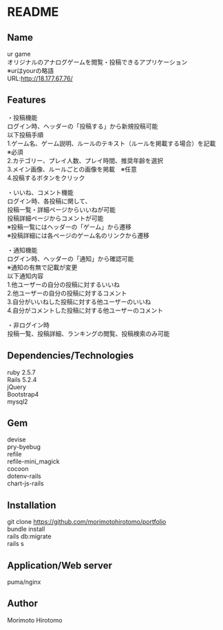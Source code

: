 # README

## Name
ur game  
オリジナルのアナログゲームを閲覧・投稿できるアプリケーション  
※urはyourの略語  
URL:http://18.177.67.76/  

## Features
・投稿機能  
ログイン時、ヘッダーの「投稿する」から新規投稿可能  
以下投稿手順  
1.ゲーム名、ゲーム説明、ルールのテキスト（ルールを掲載する場合）を記載　※必須  
2.カテゴリー、プレイ人数、プレイ時間、推奨年齢を選択  
3.メイン画像、ルールごとの画像を掲載　※任意  
4.投稿するボタンをクリック  

・いいね、コメント機能  
ログイン時、各投稿に関して、  
投稿一覧・詳細ページからいいねが可能  
投稿詳細ページからコメントが可能  
※投稿一覧にはヘッダーの「ゲーム」から遷移  
※投稿詳細には各ページのゲーム名のリンクから遷移  

・通知機能  
ログイン時、ヘッダーの「通知」から確認可能  
※通知の有無で記載が変更  
以下通知内容  
1.他ユーザーの自分の投稿に対するいいね  
2.他ユーザーの自分の投稿に対するコメント  
3.自分がいいねした投稿に対する他ユーザーのいいね  
4.自分がコメントした投稿に対する他ユーザーのコメント  

・非ログイン時  
投稿一覧、投稿詳細、ランキングの閲覧、投稿検索のみ可能  

## Dependencies/Technologies
ruby 2.5.7  
Rails 5.2.4  
jQuery  
Bootstrap4  
mysql2  

## Gem
devise  
pry-byebug  
refile  
refile-mini_magick  
cocoon  
dotenv-rails  
chart-js-rails  

## Installation
git clone https://github.com/morimotohirotomo/portfolio  
bundle install  
rails db:migrate  
rails s  

## Application/Web server
puma/nginx

## Author
Morimoto Hirotomo